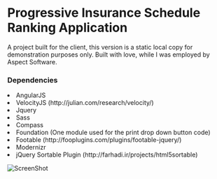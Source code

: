 # Progressive Insurance Schedule Ranking Application
A project built for the client, this version is a static local copy for demonstration purposes only. 
Built with love, while I was employed by Aspect Software.

### Dependencies
<li> AngularJS
<li> VelocityJS (http://julian.com/research/velocity/)
<li> Jquery
<li> Sass
<li> Compass
<li> Foundation (One module used for the print drop down button code)
<li> Footable (http://fooplugins.com/plugins/footable-jquery/)
<li> Modernizr
<li> jQuery Sortable Plugin (http://farhadi.ir/projects/html5sortable)

![ScreenShot](https://cloud.githubusercontent.com/assets/307229/12173360/5b6b0a64-b524-11e5-943d-cad70133d6d0.png)